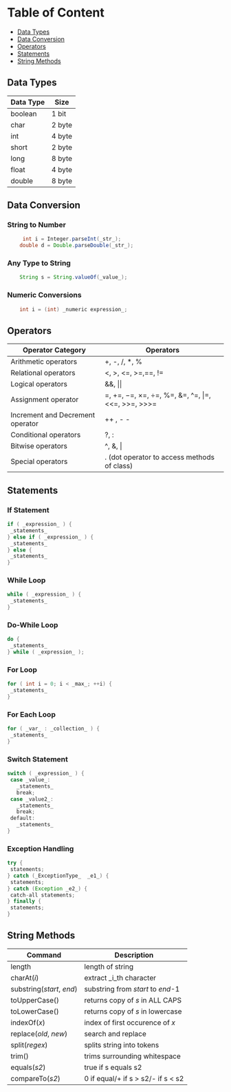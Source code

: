 # Table of Content

  - [Data Types](#data-types)
  - [Data Conversion](#data-conversion)
  - [Operators](#operators)
  - [Statements](#statements)
  - [String Methods](#string-methods)

 ## Data Types
 | Data Type | Size |
 |--|--|
 | boolean | 1 bit |
 | char | 2 byte |
 | int | 4 byte |
 | short | 2 byte| 
 |long |8 byte |
 |float|4 byte|
 |double|8 byte |

 ## Data Conversion

 ### String to Number
```java
     int i = Intege­r.p­ars­eInt(_str_);  
 	double d = Double.pa­rse­Double(_str_);
```

 ### Any Type to String
```java
 	String s = String.va­lueOf(_value_);  

```

 ### Numeric Conver­sions
```java
 	int i = (int) _numeric expression_; 

```

 ## Operators
 | Operator Category | Operators |
 |--|--|
 | Arithmetic operators |+, -, /, *, %  |
 |Relational operators|<, >, <=, >=,==, !=|
 |Logical operators|&&, \|\||
 |Assignment operator|=, +=, −=, ×=, ÷=, %=, &=, ^=, \|=, <<=, >>=, >>>=|
 |Increment and Decrement operator|++ , - -|
 |Conditional operators|?, :|
 |Bitwise operators|^, &, \||
 |Special operators|. (dot operator to access methods of class)|

 ## Statements
 ### If Statement
 ```java
 if ( _expression_ ) {  
 ­ _statements_  
 } else if ( _expression_ ) {  
 ­ _statements_  
 } else {  
 ­ _statements_  
 }  
 ```
 ### While Loop 
 ```java
 while ( _expression_ ) {  
 ­ _statements_  
 }  
 ```


 ### Do-While Loop 
 ```java
 do {  
 ­ _statements_  
 } while ( _expression_ ); 
 ```

 ### For Loop 
 ```java
 for ( int i = 0; i < _max_; ++i) {  
 ­ _statements_  
 }  
 ```


 ### For Each Loop
 ```java
 for ( _var_ : _collection_ ) {  
 ­ _statements_  
 } 
 ```


 ### Switch Statement 
 ```java
 switch ( _expression_ ) {  
 ­ case _value_:  
 ­ ­ ­ _statements_  
 ­ ­ ­ ­break;  
 ­ case _value2_:  
 ­ ­ ­ _statements_  
 ­ ­ ­ ­break;  
 ­ ­def­ault:  
 ­ ­ ­ _statements_  
 } 
 ```

 ### Exception Handling
 ```java
 try {  
 ­ ­sta­tem­ents;  
 } catch (_Except­ionType_  _e1_) {  
 ­ ­sta­tem­ents;  
 } catch (Exception _e2_) {  
 ­ ­cat­ch-all statem­ents;  
 } finally {  
 ­ ­sta­tem­ents;  
 }
 ```

 ## String Methods
 | Command |Description  |
 |--|--|
 |length | length of string |
 |charAt(_i_) |extract _i_th character  |
 |subst­ring(_start_, _end_) |substring from _start_ to _end_-1  |
 |toUpp­erC­ase() |returns copy of _s_ in ALL CAPS  |
 |toLow­erC­ase() |returns copy of _s_ in lowercase  |
 |indexOf(_x_) |index of first occurence of _x_  |
 |replace(_old_, _new_)|search and replace  |
 |split(_regex_) |splits string into tokens  |
 |trim()  |trims surrou­nding whitespace  |
 |equals(_s2_)  |true if s equals s2  |
 |compa­reTo(_s2_)  | 0 if equal/+ if s > s2/- if s < s2 |